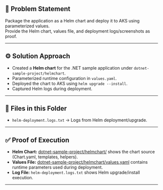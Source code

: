 ## 📌 Problem Statement
Package the application as a Helm chart and deploy it to AKS using parameterized values.  
Provide the Helm chart, values file, and deployment logs/screenshots as proof.

---

## ⚙️ Solution Approach
- Created a **Helm chart** for the .NET sample application under `dotnet-sample-project/helmchart`.
- Parameterized runtime configuration in `values.yaml`.
- Deployed the chart to AKS using `helm upgrade --install`.
- Captured Helm logs during deployment.

---

## 📂 Files in this Folder
- `helm-deployment.logs.txt` → Logs from Helm deployment/upgrade.  

---

## ✅ Proof of Execution
- **Helm Chart:** [dotnet-sample-project/helmchart/](../../dotnet-sample-project/helmchart/Chart.yaml) shows the chart source (Chart.yaml, templates, helpers).  
- **Values File:** [dotnet-sample-project/helmchart/values.yaml](../../dotnet-sample-project/helmchart/values.yaml) contains runtime parameters used during deployment.  
- **Log File:** `helm-deployment.logs.txt` shows Helm upgrade/install execution.  

---
